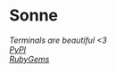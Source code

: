 # Sonne
_Terminals are beautiful <3_
<br>
[_PyPI_](https://pypi.org/project/sonne)
<br>
[_RubyGems_](https://rubygems.org/gems/sonne)
